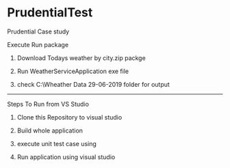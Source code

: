 # PrudentialTest
Prudential Case study


Execute Run package
1. Download Todays weather by city.zip packge 

2. Run WeatherServiceApplication exe file

3. check C:\Wheather Data 29-06-2019 folder for output

---------------------------------------------------------------------------------------

Steps To Run from VS Studio 

1. Clone this Repository to visual studio

2. Build whole application

3. execute unit test case using 

4. Run application using visual studio



